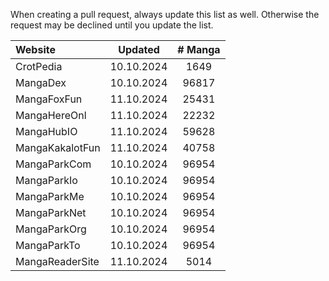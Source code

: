 When creating a pull request, always update this list as well.
Otherwise the request may be declined until you update the list.
  
  
| Website               | Updated    | # Manga  |
|:----------------------|:----------:|:--------:|
| CrotPedia             | 10.10.2024 | 1649     |
| MangaDex              | 10.10.2024 | 96817    |
| MangaFoxFun           | 11.10.2024 | 25431    |
| MangaHereOnl          | 11.10.2024 | 22232    |
| MangaHubIO            | 11.10.2024 | 59628    |
| MangaKakalotFun       | 11.10.2024 | 40758    |
| MangaParkCom          | 10.10.2024 | 96954    |
| MangaParkIo           | 10.10.2024 | 96954    |
| MangaParkMe           | 10.10.2024 | 96954    |
| MangaParkNet          | 10.10.2024 | 96954    |
| MangaParkOrg          | 10.10.2024 | 96954    |
| MangaParkTo           | 10.10.2024 | 96954    |
| MangaReaderSite       | 11.10.2024 | 5014     |
